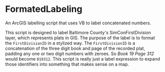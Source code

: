 FormatedLabeling
================

An ArcGIS labelling script that uses VB to label concatenated numbers.

This script is designed to label Baltimore County's SimConFirstDivision layer, which represents plats in GIS. The purpose of the label is to format the `FirstDivisionID` in a stylized way. The `FirstDivisionID` is a concatenation of the three digit book and page of the recorded plat, padding any one or two digit numbers with zeroes. So *Book 19 Page 312* would become `019312`. This script is really just a label expression to expand those identifiers into something that makes sense on a map.

